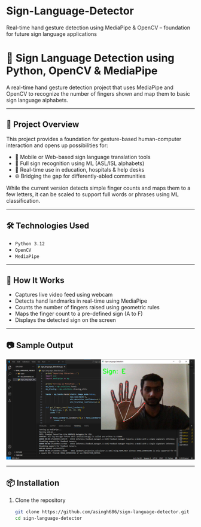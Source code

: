 # Sign-Language-Detector
Real-time hand gesture detection using MediaPipe &amp; OpenCV – foundation for future sign language applications

# 🤟 Sign Language Detection using Python, OpenCV & MediaPipe

A real-time hand gesture detection project that uses MediaPipe and OpenCV to recognize the number of fingers shown and map them to basic sign language alphabets.

---

## 📌 Project Overview

This project provides a foundation for gesture-based human-computer interaction and opens up possibilities for:

- 📱 Mobile or Web-based sign language translation tools  
- 🧠 Full sign recognition using ML (ASL/ISL alphabets)  
- 🎯 Real-time use in education, hospitals & help desks  
- 🌐 Bridging the gap for differently-abled communities

While the current version detects simple finger counts and maps them to a few letters, it can be scaled to support full words or phrases using ML classification.

---

## 🛠️ Technologies Used

- `Python 3.12`
- `OpenCV`
- `MediaPipe`

---

## 🚀 How It Works

- Captures live video feed using webcam
- Detects hand landmarks in real-time using MediaPipe
- Counts the number of fingers raised using geometric rules
- Maps the finger count to a pre-defined sign (A to F)
- Displays the detected sign on the screen

---

## 📷 Sample Output

![sample output](sample_output.png)

---

## 📦 Installation

1. Clone the repository  
   ```bash
   git clone https://github.com/asingh686/sign-language-detector.git
   cd sign-language-detector

